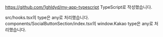 https://github.com/1ghldyd/my-app-typescript
TypeScript로 작성했습니다.

src/hooks.tsx의 type은 any로 처리했습니다.
components/SocialButtonSection/index.tsx의 window.Kakao type은 any로 처리했습니다.
